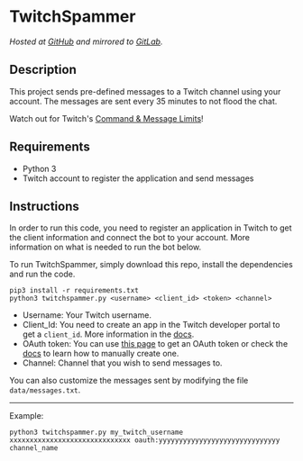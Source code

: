 # TwitchSpammer
*Hosted at [GitHub](https://github.com/matuzalemmuller/twitchspammer) and mirrored to [GitLab](https://gitlab.com/matuzalemmuller/twitchspammer).*

## Description

This project sends pre-defined messages to a Twitch channel using your account. The messages are sent every 35 minutes to not flood the chat.

Watch out for Twitch's [Command & Message Limits](https://dev.twitch.tv/docs/irc/guide#command--message-limits)!

## Requirements

* Python 3
* Twitch account to register the application and send messages

## Instructions

In order to run this code, you need to register an application in Twitch to get the client information and connect the bot to your account. More information on what is needed to run the bot below.

To run TwitchSpammer, simply download this repo, install the dependencies and run the code.

```
pip3 install -r requirements.txt
python3 twitchspammer.py <username> <client_id> <token> <channel>
```

* Username: Your Twitch username.
* Client_Id: You need to create an app in the Twitch developer portal to get a `client_id`. More information in the [docs](https://dev.twitch.tv/docs/v5/#getting-a-client-id).
* OAuth token: You can use [this page](https://twitchapps.com/tmi/) to get an OAuth token or check the [docs](https://dev.twitch.tv/docs/authentication/getting-tokens-oauth/) to learn how to manually create one.
* Channel: Channel that you wish to send messages to.

You can also customize the messages sent by modifying the file `data/messages.txt`.

----

Example:

```
python3 twitchspammer.py my_twitch_username xxxxxxxxxxxxxxxxxxxxxxxxxxxxxx oauth:yyyyyyyyyyyyyyyyyyyyyyyyyyyyyy channel_name
```
